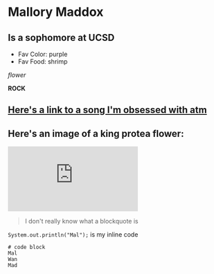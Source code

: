 # Mallory Maddox

## Is a sophomore at UCSD 

* Fav Color: purple 
* Fav Food: shrimp


*flower*

**ROCK**

[Here's a link to a song I'm obsessed with atm](https://youtu.be/hkK5e7CY_h0)
------------------------------------------------------------------------------

## Here's an image of a king protea flower:
![Image](https://www.southafrica-usa.net/consulate/protea.html)

> I don't really know what a blockquote is

`System.out.println("Mal");` is my inline code 

```
# code block
Mal
Wan
Mad
```
